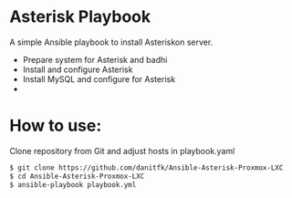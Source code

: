 # Asterisk Playbook

A simple Ansible playbook to install Asteriskon server.

- Prepare system for Asterisk and badhi
- Install and configure Asterisk 
- Install MySQL and configure for Asterisk
- 

# How to use:
Clone repository from Git and adjust hosts in playbook.yaml

```sh
$ git clone https://github.com/danitfk/Ansible-Asterisk-Proxmox-LXC
$ cd Ansible-Asterisk-Proxmox-LXC
$ ansible-playbook playbook.yml
```
